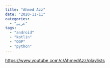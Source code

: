 ```yaml
---
title: "Ahmed Azz"
date: "2020-11-11"
categories:
  - "عربي"
tags:
  - "android"
  - "kotlin"
  - "OOP"
  - "python"
---
```


https://www.youtube.com/c/AhmedAzz/playlists
